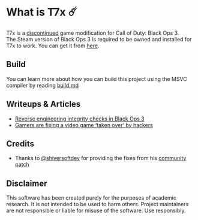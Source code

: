 # What is T7x ☄️

T7x is a [discontinued][notice-link] game modification for Call of Duty: Black Ops 3.  
The Steam version of Black Ops 3 is required to be owned and installed for T7x to work. You can get it from <a href="https://store.steampowered.com/app/311210/Call_of_Duty_Black_Ops_III/">here</a>.

## Build

You can learn more about how you can build this project using the MSVC compiler by reading [build.md][build-link]

## Writeups & Articles

- <a href="https://momo5502.com/posts/2022-11-17-reverse-engineering-integrity-checks-in-black-ops-3/">Reverse engineering integrity checks in Black Ops 3</a>
- <a href="https://techcrunch.com/2023/02/28/gamers-are-fixing-a-video-game-taken-over-by-hackers/">Gamers are fixing a video game ‘taken over’ by hackers</a>

## Credits

- Thanks to <a href="https://github.com/shiversoftdev">@shiversoftdev</a> for providing the fixes from his <a href="https://github.com/shiversoftdev/t7patch">community patch</a>

## Disclaimer

This software has been created purely for the purposes of
academic research. It is not intended to be used to harm
others. Project maintainers are not responsible or
liable for misuse of the software. Use responsibly.

[notice-link]:       https://github.com/alterware/t7x/blob/main/notice.md
[build-link]:        https://github.com/alterware/t7x/blob/main/build.md